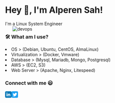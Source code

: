 <h1> Hey 👋, I'm Alperen Sah!</h1>

I'm a Linux System Engineer <img src="https://github.com/1enesplus/1enesplus/blob/main/devops.png" alt="devops" width=480 height=auto align="right">


### 🛠  What am I use?

<li>OS > (Debian, Ubuntu, CentOS, AlmaLinux)</li>
<li>Virtualization > (Docker, Vmware)</li>
<li>Database > (Mysql, Mariadb, Mongo, Postgresql)</li>
 <li>AWS > (EC2, S3)</li>
 <li>Web Server > (Apache, Nginx, Litespeed)</li>
 </ul>
 
 
### Connect with me :smiley:
<a href="https://www.linkedin.com/in/alperen-sah/">
  <img align="left" alt="Linkdin" width="21px" src="https://raw.githubusercontent.com/edent/SuperTinyIcons/099dc12b59179d07d534069bc8551718f786d91a/images/svg/linkedin.svg" />
</a>&nbsp;<a href="https://twitter.com/sh_alperen">
  <img align="left" alt="Twitter" width="21px" src="https://raw.githubusercontent.com/edent/SuperTinyIcons/bca38e0ff2e5e6f01cb8c4c8e0033cbab0f3d592/images/svg/twitter.svg" />
</a>
